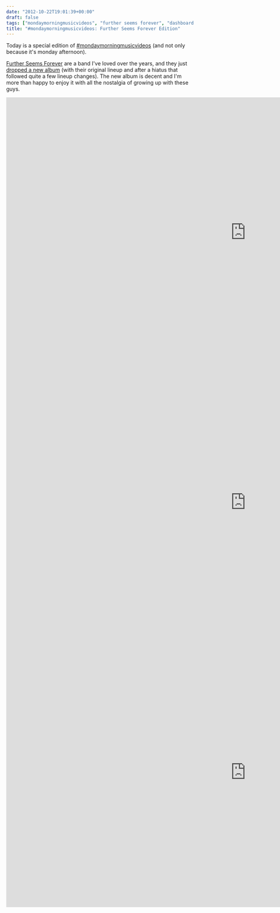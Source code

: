 ```yaml
---
date: "2012-10-22T19:01:39+00:00"
draft: false
tags: ["mondaymorningmusicvideos", "further seems forever", "dashboard confessional"]
title: "#mondaymorningmusicvideos: Further Seems Forever Edition"
---
```

Today is a special edition of [#mondaymorningmusicvideos](http://log.joshuablount.com/tagged/mondaymorningmusicvideos) (and not only because it's monday afternoon).

[Further Seems Forever](http://furtherseemsforever) are a band I've loved over the years, and they just [dropped a new album](http://www.youtube.com/watch?v=KVB2EWQjXE8) (with their original lineup and after a hiatus that followed quite a few lineup changes). The new album is decent and I'm more than happy to enjoy it with all the nostalgia of growing up with these guys.

<iframe width="1280" height="720" src="http://www.youtube.com/embed/O35DonBT4vQ?rel=0" frameborder="0" allowfullscreen></iframe>

<iframe width="1280" height="720" src="http://www.youtube.com/embed/pktOHLw7_bw?rel=0" frameborder="0" allowfullscreen></iframe>

<iframe width="1280" height="720" src="http://www.youtube.com/embed/I94_l3wxOYQ?rel=0" frameborder="0" allowfullscreen></iframe>